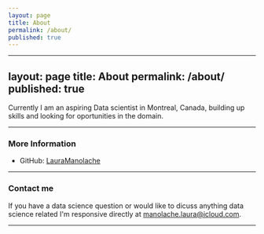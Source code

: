 ```yaml
---
layout: page
title: About
permalink: /about/
published: true
---
```


---
layout: page
title: About
permalink: /about/
published: true
---

Currently I am an aspiring Data scientist  in Montreal, Canada,  building up skills and looking for oportunities in the domain. 
    
*****
### More Information

* GitHub: [LauraManolache](https://github.com/DanielaLaura)

*****

### Contact me

If you have a data science question or would like to dicuss anything data science related I'm responsive directly at [manolache.laura@icloud.com](mailto:manolache.laura@icloud.com).

*****
